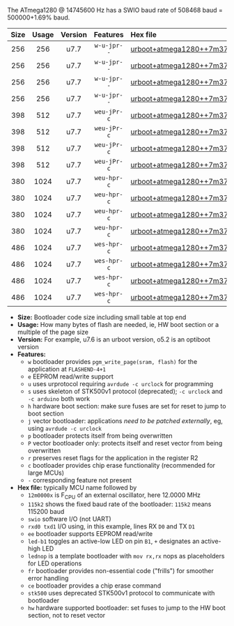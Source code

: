 The ATmega1280 @ 14745600 Hz has a SWIO baud rate of 508468 baud = 500000+1.69% baud.

|Size|Usage|Version|Features|Hex file|
|:-:|:-:|:-:|:-:|:--|
|256|256|u7.7|`w-u-jpr--`|[urboot+atmega1280++7m3728x++250k0_swio_rxd2_txd3_led+b7.hex](https://raw.githubusercontent.com/stefanrueger/urboot.hex/main/mcus/atmega1280/external_oscillator/fcpu++7m3728_Hz/br++250k0_bps/urboot+atmega1280++7m3728x++250k0_swio_rxd2_txd3_led+b7.hex)|
|256|256|u7.7|`w-u-jpr--`|[urboot+atmega1280++7m3728x++250k0_swio_rxd2_txd3_lednop.hex](https://raw.githubusercontent.com/stefanrueger/urboot.hex/main/mcus/atmega1280/external_oscillator/fcpu++7m3728_Hz/br++250k0_bps/urboot+atmega1280++7m3728x++250k0_swio_rxd2_txd3_lednop.hex)|
|256|256|u7.7|`w-u-jpr--`|[urboot+atmega1280++7m3728x++250k0_swio_rxe0_txe1_led+b7.hex](https://raw.githubusercontent.com/stefanrueger/urboot.hex/main/mcus/atmega1280/external_oscillator/fcpu++7m3728_Hz/br++250k0_bps/urboot+atmega1280++7m3728x++250k0_swio_rxe0_txe1_led+b7.hex)|
|256|256|u7.7|`w-u-jpr--`|[urboot+atmega1280++7m3728x++250k0_swio_rxe0_txe1_lednop.hex](https://raw.githubusercontent.com/stefanrueger/urboot.hex/main/mcus/atmega1280/external_oscillator/fcpu++7m3728_Hz/br++250k0_bps/urboot+atmega1280++7m3728x++250k0_swio_rxe0_txe1_lednop.hex)|
|398|512|u7.7|`weu-jPr-c`|[urboot+atmega1280++7m3728x++250k0_swio_rxd2_txd3_ee_led+b7_fr_ce.hex](https://raw.githubusercontent.com/stefanrueger/urboot.hex/main/mcus/atmega1280/external_oscillator/fcpu++7m3728_Hz/br++250k0_bps/urboot+atmega1280++7m3728x++250k0_swio_rxd2_txd3_ee_led+b7_fr_ce.hex)|
|398|512|u7.7|`weu-jPr-c`|[urboot+atmega1280++7m3728x++250k0_swio_rxd2_txd3_ee_lednop_fr_ce.hex](https://raw.githubusercontent.com/stefanrueger/urboot.hex/main/mcus/atmega1280/external_oscillator/fcpu++7m3728_Hz/br++250k0_bps/urboot+atmega1280++7m3728x++250k0_swio_rxd2_txd3_ee_lednop_fr_ce.hex)|
|398|512|u7.7|`weu-jPr-c`|[urboot+atmega1280++7m3728x++250k0_swio_rxe0_txe1_ee_led+b7_fr_ce.hex](https://raw.githubusercontent.com/stefanrueger/urboot.hex/main/mcus/atmega1280/external_oscillator/fcpu++7m3728_Hz/br++250k0_bps/urboot+atmega1280++7m3728x++250k0_swio_rxe0_txe1_ee_led+b7_fr_ce.hex)|
|398|512|u7.7|`weu-jPr-c`|[urboot+atmega1280++7m3728x++250k0_swio_rxe0_txe1_ee_lednop_fr_ce.hex](https://raw.githubusercontent.com/stefanrueger/urboot.hex/main/mcus/atmega1280/external_oscillator/fcpu++7m3728_Hz/br++250k0_bps/urboot+atmega1280++7m3728x++250k0_swio_rxe0_txe1_ee_lednop_fr_ce.hex)|
|380|1024|u7.7|`weu-hpr-c`|[urboot+atmega1280++7m3728x++250k0_swio_rxd2_txd3_ee_led+b7_fr_ce_hw.hex](https://raw.githubusercontent.com/stefanrueger/urboot.hex/main/mcus/atmega1280/external_oscillator/fcpu++7m3728_Hz/br++250k0_bps/urboot+atmega1280++7m3728x++250k0_swio_rxd2_txd3_ee_led+b7_fr_ce_hw.hex)|
|380|1024|u7.7|`weu-hpr-c`|[urboot+atmega1280++7m3728x++250k0_swio_rxd2_txd3_ee_lednop_fr_ce_hw.hex](https://raw.githubusercontent.com/stefanrueger/urboot.hex/main/mcus/atmega1280/external_oscillator/fcpu++7m3728_Hz/br++250k0_bps/urboot+atmega1280++7m3728x++250k0_swio_rxd2_txd3_ee_lednop_fr_ce_hw.hex)|
|380|1024|u7.7|`weu-hpr-c`|[urboot+atmega1280++7m3728x++250k0_swio_rxe0_txe1_ee_led+b7_fr_ce_hw.hex](https://raw.githubusercontent.com/stefanrueger/urboot.hex/main/mcus/atmega1280/external_oscillator/fcpu++7m3728_Hz/br++250k0_bps/urboot+atmega1280++7m3728x++250k0_swio_rxe0_txe1_ee_led+b7_fr_ce_hw.hex)|
|380|1024|u7.7|`weu-hpr-c`|[urboot+atmega1280++7m3728x++250k0_swio_rxe0_txe1_ee_lednop_fr_ce_hw.hex](https://raw.githubusercontent.com/stefanrueger/urboot.hex/main/mcus/atmega1280/external_oscillator/fcpu++7m3728_Hz/br++250k0_bps/urboot+atmega1280++7m3728x++250k0_swio_rxe0_txe1_ee_lednop_fr_ce_hw.hex)|
|486|1024|u7.7|`wes-hpr-c`|[urboot+atmega1280++7m3728x++250k0_swio_rxd2_txd3_ee_led+b7_fr_ce_stk500_hw.hex](https://raw.githubusercontent.com/stefanrueger/urboot.hex/main/mcus/atmega1280/external_oscillator/fcpu++7m3728_Hz/br++250k0_bps/urboot+atmega1280++7m3728x++250k0_swio_rxd2_txd3_ee_led+b7_fr_ce_stk500_hw.hex)|
|486|1024|u7.7|`wes-hpr-c`|[urboot+atmega1280++7m3728x++250k0_swio_rxd2_txd3_ee_lednop_fr_ce_stk500_hw.hex](https://raw.githubusercontent.com/stefanrueger/urboot.hex/main/mcus/atmega1280/external_oscillator/fcpu++7m3728_Hz/br++250k0_bps/urboot+atmega1280++7m3728x++250k0_swio_rxd2_txd3_ee_lednop_fr_ce_stk500_hw.hex)|
|486|1024|u7.7|`wes-hpr-c`|[urboot+atmega1280++7m3728x++250k0_swio_rxe0_txe1_ee_led+b7_fr_ce_stk500_hw.hex](https://raw.githubusercontent.com/stefanrueger/urboot.hex/main/mcus/atmega1280/external_oscillator/fcpu++7m3728_Hz/br++250k0_bps/urboot+atmega1280++7m3728x++250k0_swio_rxe0_txe1_ee_led+b7_fr_ce_stk500_hw.hex)|
|486|1024|u7.7|`wes-hpr-c`|[urboot+atmega1280++7m3728x++250k0_swio_rxe0_txe1_ee_lednop_fr_ce_stk500_hw.hex](https://raw.githubusercontent.com/stefanrueger/urboot.hex/main/mcus/atmega1280/external_oscillator/fcpu++7m3728_Hz/br++250k0_bps/urboot+atmega1280++7m3728x++250k0_swio_rxe0_txe1_ee_lednop_fr_ce_stk500_hw.hex)|

- **Size:** Bootloader code size including small table at top end
- **Usage:** How many bytes of flash are needed, ie, HW boot section or a multiple of the page size
- **Version:** For example, u7.6 is an urboot version, o5.2 is an optiboot version
- **Features:**
  + `w` bootloader provides `pgm_write_page(sram, flash)` for the application at `FLASHEND-4+1`
  + `e` EEPROM read/write support
  + `u` uses urprotocol requiring `avrdude -c urclock` for programming
  + `s` uses skeleton of STK500v1 protocol (deprecated); `-c urclock` and `-c arduino` both work
  + `h` hardware boot section: make sure fuses are set for reset to jump to boot section
  + `j` vector bootloader: applications *need to be patched externally*, eg, using `avrdude -c urclock`
  + `p` bootloader protects itself from being overwritten
  + `P` vector bootloader only: protects itself and reset vector from being overwritten
  + `r` preserves reset flags for the application in the register R2
  + `c` bootloader provides chip erase functionality (recommended for large MCUs)
  + `-` corresponding feature not present
- **Hex file:** typically MCU name followed by
  + `12m0000x` is F<sub>CPU</sub> of an external oscillator, here 12.0000 MHz
  + `115k2` shows the fixed baud rate of the bootloader: `115k2` means 115200 baud
  + `swio` software I/O (not UART)
  + `rxd0 txd1` I/O using, in this example, lines RX `D0` and TX `D1`
  + `ee` bootloader supports EEPROM read/write
  + `led-b1` toggles an active-low LED on pin `B1`, `+` designates an active-high LED
  + `lednop` is a template bootloader with `mov rx,rx` nops as placeholders for LED operations
  + `fr` bootloader provides non-essential code ("frills") for smoother error handling
  + `ce` bootloader provides a chip erase command
  + `stk500` uses deprecated STK500v1 protocol to communicate with bootloader
  + `hw` hardware supported bootloader: set fuses to jump to the HW boot section, not to reset vector
